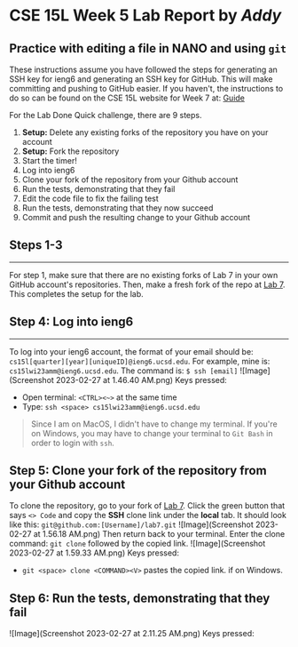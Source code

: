 # CSE 15L Week 5 Lab Report by *Addy*

## Practice with editing a file in NANO and using `git`

These instructions assume you have followed the steps for generating an SSH key for ieng6 and generating an SSH key for GitHub. This will make committing and pushing to GitHub easier. If you haven't, the instructions to do so can be found on the CSE 15L website for Week 7 at: [Guide](https://ucsd-cse15l-w23.github.io/week/week7/#github-and-login-command-line-setup)

For the Lab Done Quick challenge, there are 9 steps.
1. **Setup:** Delete any existing forks of the repository you have on your account
2. **Setup:** Fork the repository
3. Start the timer!
4. Log into ieng6
5. Clone your fork of the repository from your Github account
6. Run the tests, demonstrating that they fail
7. Edit the code file to fix the failing test
8. Run the tests, demonstrating that they now succeed
9. Commit and push the resulting change to your Github account

## Steps 1-3
---
For step 1, make sure that there are no existing forks of Lab 7 in your own GitHub account's repositories. Then, make a fresh fork of the repo at [Lab 7](https://github.com/ucsd-cse15l-w23/lab7). This completes the setup for the lab.

## Step 4: Log into ieng6
---
To log into your ieng6 account, the format of your email should be: `cs15l[quarter][year][uniqueID]@ieng6.ucsd.edu`.
For example, mine is: `cs15lwi23amm@ieng6.ucsd.edu`.
The command is: `$ ssh [email]`
![Image](Screenshot 2023-02-27 at 1.46.40 AM.png)
Keys pressed: 
* Open terminal: `<CTRL><~>` at the same time
* Type: `ssh <space> cs15lwi23amm@ieng6.ucsd.edu`
> Since I am on MacOS, I didn't have to change my terminal. If you're on Windows, you may have to change your terminal to `Git Bash` in order to login with `ssh`.

## Step 5: Clone your fork of the repository from your Github account
To clone the repository, go to your fork of [Lab 7](https://github.com/ucsd-cse15l-w23/lab7). Click the green button that says `<> Code` and copy the **SSH** clone link under the **local** tab. It should look like this: `git@github.com:[Username]/lab7.git`
![Image](Screenshot 2023-02-27 at 1.56.18 AM.png)
Then return back to your terminal. Enter the clone command: `git clone` followed by the copied link.
![Image](Screenshot 2023-02-27 at 1.59.33 AM.png)
Keys pressed:
* `git <space> clone <COMMAND><V>`<COMMNAND><V> pastes the copied link. <CTRL><V> if on Windows.

## Step 6: Run the tests, demonstrating that they fail
![Image](Screenshot 2023-02-27 at 2.11.25 AM.png)
Keys pressed:
